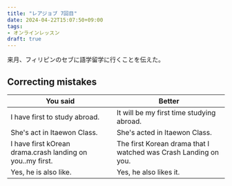 ```yaml
---
title: "レアジョブ 7回目"
date: 2024-04-22T15:07:50+09:00
tags:
- オンラインレッスン
draft: true
---
```


来月、フィリピンのセブに語学留学に行くことを伝えた。

## Correcting mistakes

| You said                                  | Better                                    |
|-------------------------------------------|-------------------------------------------|
| I have first to study abroad.             | It will be my first time studying abroad. |
| She's act in Itaewon Class.               | She's acted in Itaewon Class.             |
| I have first kOrean drama.crash landing on you..my first. | The first Korean drama that I watched was Crash Landing on you. |
| Yes, he is also like.                     | Yes, he also likes it.                    |
